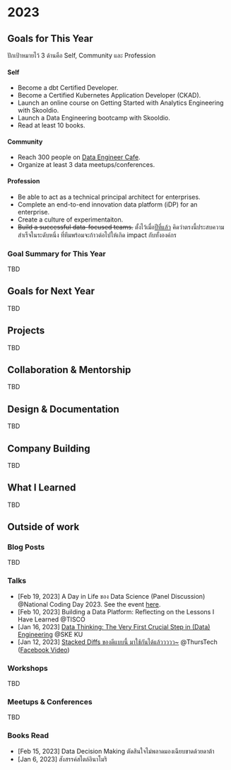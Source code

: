 # 2023

## Goals for This Year

ปักเป้าหมายไว้ 3 ด้านคือ Self, Community และ Profession

#### Self

* Become a dbt Certified Developer.
* Become a Certified Kubernetes Application Developer (CKAD).
* Launch an online course on Getting Started with Analytics Engineering with
  Skooldio.
* Launch a Data Engineering bootcamp with Skooldio.
* Read at least 10 books.

#### Community

* Reach 300 people on [Data Engineer Cafe](https://discuss.dataengineercafe.io/).
* Organize at least 3 data meetups/conferences.

#### Profession

* Be able to act as a technical principal architect for enterprises.
* Complete an end-to-end innovation data platform (iDP) for an enterprise.
* Create a culture of experimentaiton.
* ~~Build a successful data-focused teams.~~ ตั้งไว้เมื่อ[ปีที่แล้ว](./2022.md)
  คิดว่าตรงนี้ประสบความสำเร็จในระดับหนึ่ง ที่ทีมพร้อมจะก้าวต่อไปให้เกิด impact กับทั้งองค์กร

### Goal Summary for This Year

TBD

## Goals for Next Year

TBD

## Projects

TBD

## Collaboration & Mentorship

TBD

## Design & Documentation

TBD

## Company Building

TBD

## What I Learned

TBD

## Outside of work

### Blog Posts

TBD

### Talks

* [Feb 19, 2023] A Day in Life ของ Data Science (Panel Discussion) @National Coding Day 2023. See the event [here](https://www.facebook.com/events/669304444927170).
* [Feb 10, 2023] Building a Data Platform: Reflecting on the Lessons I Have
  Learned @TISCO
* [Jan 16, 2023] [Data Thinking: The Very First Crucial Step in (Data)
  Engineering](https://docs.google.com/presentation/d/1ZKsrY6VNh42dNiu3jHVvIamaNvrZS2F3VnrwdsvTs0U/edit?usp=sharing)
  @SKE KU
* [Jan 12, 2023] [Stacked Diffs ของดีแบบนี้
  มาใช้กันได้แล้ววววว~](https://docs.google.com/presentation/d/1IBngJdtA-9AGmhCQMD7AhvH8yMywxXmtmirAWPc6ygQ/edit?usp=sharing)
  @ThursTech ([Facebook
  Video](https://www.facebook.com/thurstech.th/videos/1877397855958450))

### Workshops

TBD

### Meetups & Conferences

TBD

### Books Read

* [Feb 15, 2023] Data Decision Making ตัดสินใจไม่พลาดมองเฉียบขาดด้วยดาต้า
* [Jan 6, 2023] สังสรรค์สไตล์อินาโมริ
